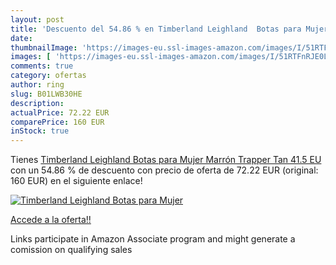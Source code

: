 ```yaml
---
layout: post
title: 'Descuento del 54.86 % en Timberland Leighland  Botas para Mujer  '
date: 
thumbnailImage: 'https://images-eu.ssl-images-amazon.com/images/I/51RTFnRJE0L._SL200_.jpg'
images: [ 'https://images-eu.ssl-images-amazon.com/images/I/51RTFnRJE0L._SL200_.jpg' ]
comments: true
category: ofertas
author: ring
slug: B01LWB30HE
description:
actualPrice: 72.22 EUR
comparePrice: 160 EUR
inStock: true
---
```


Tienes [Timberland Leighland  Botas para Mujer  Marrón  Trapper Tan   41.5 EU](https://www.amazon.es/dp/B01LWB30HE/?tag=tolees-21) con un 54.86 % de descuento con precio de oferta de 72.22 EUR (original: 160 EUR) en el siguiente enlace!

[![Timberland Leighland  Botas para Mujer  ](https://images-eu.ssl-images-amazon.com/images/I/51RTFnRJE0L._SL200_.jpg)](https://www.amazon.es/dp/B01LWB30HE/?tag=tolees-21)

[Accede a la oferta!!](https://www.amazon.es/dp/B01LWB30HE/?tag=tolees-21)

Links participate in Amazon Associate program and might generate a comission on qualifying sales



